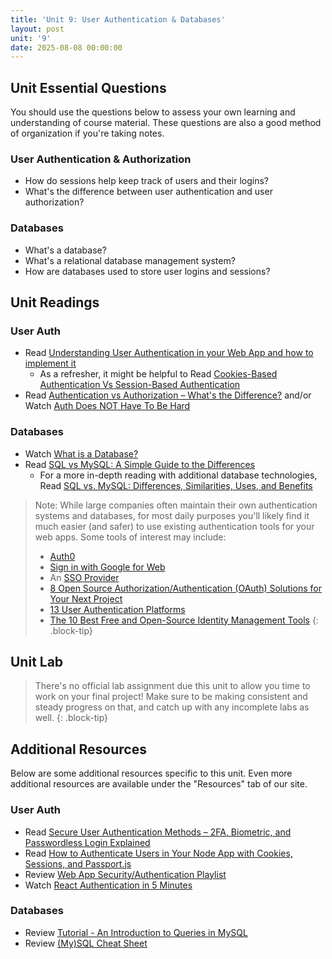 ```yaml
---
title: 'Unit 9: User Authentication & Databases'
layout: post
unit: '9'
date: 2025-08-08 00:00:00
---
```


## Unit Essential Questions
You should use the questions below to assess your own learning and understanding of course material. These questions are also a good method of organization if you're taking notes.

### User Authentication & Authorization
- How do sessions help keep track of users and their logins?
- What's the difference between user authentication and user authorization?

### Databases
- What's a database?
- What's a relational database management system?
- How are databases used to store user logins and sessions?

## Unit Readings
### User Auth
- Read [Understanding User Authentication in your Web App and how to implement it](https://medium.com/@albert.kim/understanding-user-authentication-in-your-web-app-and-how-to-implement-it-part-1-the-high-level-ab91336ab77c)
	- As a refresher, it might be helpful to Read [Cookies-Based Authentication Vs Session-Based Authentication](https://dev.to/emmykolic/cookies-based-authentication-vs-session-based-authentication-1f6)
- Read [Authentication vs Authorization – What's the Difference?](https://www.freecodecamp.org/news/whats-the-difference-between-authentication-and-authorisation/) and/or Watch [Auth Does NOT Have To Be Hard](https://www.youtube.com/watch?v=mL8EuL7jSbg)


### Databases
- Watch [What is a Database?](https://www.youtube.com/watch?v=hRulZhTtUTg)
- Read [SQL vs MySQL: A Simple Guide to the Differences](https://www.dataquest.io/blog/sql-vs-mysql/)
	- For a more in-depth reading with additional database technologies, Read [SQL vs. MySQL: Differences, Similarities, Uses, and Benefits](https://www.coursera.org/articles/sql-vs-mysql)

> Note: While large companies often maintain their own authentication systems and databases, for most daily purposes you'll likely find it much easier (and safer) to use existing authentication tools for your web apps. Some tools of interest may include:
> - [Auth0](https://auth0.com)
> - [Sign in with Google for Web](https://developers.google.com/identity/gsi/web/guides/overview)
> - An [SSO Provider](https://en.wikipedia.org/wiki/List_of_single_sign-on_implementations)
> - [8 Open Source Authorization/Authentication (OAuth) Solutions for Your Next Project](https://geekflare.com/open-source-oauth-solutions/)
> - [13 User Authentication Platforms](https://geekflare.com/user-authentication-platforms/)
> - [The 10 Best Free and Open-Source Identity Management Tools](https://solutionsreview.com/identity-management/the-best-free-and-open-source-identity-management-tools/)
{: .block-tip}

## Unit Lab
> There's no official lab assignment due this unit to allow you time to work on your final project! Make sure to be making consistent and steady progress on that, and catch up with any incomplete labs as well.
{: .block-tip}

## Additional Resources
Below are some additional resources specific to this unit. Even more additional resources are available under the "Resources" tab of our site.

### User Auth
- Read [Secure User Authentication Methods – 2FA, Biometric, and Passwordless Login Explained](https://www.freecodecamp.org/news/user-authentication-methods-explained/)
- Read [How to Authenticate Users in Your Node App with Cookies, Sessions, and Passport.js](https://www.freecodecamp.org/news/authenticate-users-node-app/)
- Review [Web App Security/Authentication Playlist](https://www.youtube.com/playlist?list=PLZlA0Gpn_vH9yI1hwDVzWqu5sAfajcsBQ)
- Watch [React Authentication in 5 Minutes](https://www.youtube.com/watch?v=vFHGDaMO-0M)

### Databases
- Review [Tutorial - An Introduction to Queries in MySQL](https://www.digitalocean.com/community/tutorials/introduction-to-queries-mysql)
- Review [(My)SQL Cheat Sheet](https://cusack.hope.edu/ShowFiles/SQL/CheatSheet/SQLCheatSheet.html)

<!-- FEEDBACK
A weakness on the other hand would be the lack of hands-on learning, specifically for databases. This unit contains extremely useful information which is why having a dedicated assignment for this would be super helpful to learn more.

I think it could've been good to have maybe an extra credit exercise or a lecture to motivate people to look into the material - I read about it a lot because I'm interested in web dev but maybe that would be nice!

I loved that this unit wasn't too long, and discussed key topics (especially authentication and authorization)! In terms of databases though, I think more sources can be provided on databases beyond MySQL.

However, since this is my first time learning about these topics, I think it would be even better to have more hands-on activities to practice what I’ve learned. Interactive exercises or practice problems would make it easier to understand and remember the information.

Although I appreciated the break from a lab assignment, I think a lab could’ve been good practice for this week’s assignments instead of just reading content. 

The unit's strengths include its wide range of resources and focus on practical application. The different readings, videos, and tutorials help us understand user authentication and databases. However, the long list of resources can be overwhelming, making it hard to know which ones are most important. Also, the unit could improve by adding more interactive elements, like quizzes or coding exercises, to better reinforce the material.

It was good. One suggestion I have is it would be better to show the importance of proper user authentication.

On the other hand, I think we needed more hands-on exercises by including the implementation in one of the lab assignments. It might have been beneficial to dive deeper into modern authentication tools. 

I think this unit was good, could use some more examples of databases and their uses.

I liked this unit's topics a lot; I found user login and authentication to be a very interesting topic. An issue I had was that I didn't quite grasp the information in this topic and I thought a lot of the resources given were surface-level, and had to resort to a lot of other resources, such as ones other classmates posted in Piazza to quite understand what was going on.

While SQL and MySQL were covered, the unit could have benefited from more information on NoSQL databases for comparison.

The information was good for learning about user authentication and databases, but it may have been helpful to have more hands-on experience with the material as we have had in previous units.

The topics are good, but I think practical examples would be helpful again. Also some of the resources seem a bit questionable/high level. (like is SQL vs MySQL really a confusion?)

    I liked the readings and videos that were provided for this unit. I actually took a course that used a little SQL and we didn't have time to get into MySQL so I liked that in this lab the difference between the two were explained. 

I don't think much could use improvement but maybe a live demo would be nice. 

However, I wish we could have maybe had a more in depth tutorial on how to apply this stuff to a website.

I do feel like the final project makes it tough to apply some of this stuff

My one critique is that I think there could have been more practice with SQL, because I think the language starts to make much more sense when you start working with practice databases. Other than that, everything was great. 

I think one improvement could be adding more tutorials on authentication through different frameworks.

Not really a weakness but having a class lecture relating to the content would have been a nice plus.

One thing that could use improvement, is that for the entire course, it would be nice if the course included a series showing how an example site is gradually improved each week. New concepts from each unit, like user authentication for this week, could be added to the site step by step. This would make the material feel more concrete and help solidify my understanding through practical examples, rather than just abstract explanations.

I liked the topics of this week's unit. However, I wish there was more hands on practice with them like a demo, especially since my app didn't need a database or user authentication functionality  so I would not get to implement them in my final project. 

I liked that there are many checkpoints to ensure that we stay up to date with our website. The discussion page to post website was also very helpful to hear what others have to say about my current website. 

It is good to see the material involves some backend work to make the website more functional and robust, but I feel it may not be enough if some students really want to integrate this into their projects as backend is kind of out of scope and may requires more-than-one-week work. But still good to see them mentioned.
-->
